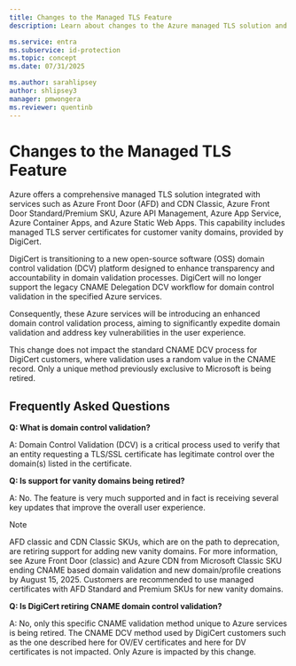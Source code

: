 ```yaml
---
title: Changes to the Managed TLS Feature
description: Learn about changes to the Azure managed TLS solution and domain control validation process.

ms.service: entra
ms.subservice: id-protection
ms.topic: concept
ms.date: 07/31/2025

ms.author: sarahlipsey
author: shlipsey3
manager: pmwongera
ms.reviewer: quentinb
---
```


# Changes to the Managed TLS Feature

Azure offers a comprehensive managed TLS solution integrated with services such as Azure Front Door (AFD) and CDN Classic, Azure Front Door Standard/Premium SKU, Azure API Management, Azure App Service, Azure Container Apps, and Azure Static Web Apps. This capability includes managed TLS server certificates for customer vanity domains, provided by DigiCert.

DigiCert is transitioning to a new open-source software (OSS) domain control validation (DCV) platform designed to enhance transparency and accountability in domain validation processes. DigiCert will no longer support the legacy CNAME Delegation DCV workflow for domain control validation in the specified Azure services.

Consequently, these Azure services will be introducing an enhanced domain control validation process, aiming to significantly expedite domain validation and address key vulnerabilities in the user experience.

This change does not impact the standard CNAME DCV process for DigiCert customers, where validation uses a random value in the CNAME record. Only a unique method previously exclusive to Microsoft is being retired.

## Frequently Asked Questions

**Q: What is domain control validation?**

A: Domain Control Validation (DCV) is a critical process used to verify that an entity requesting a TLS/SSL certificate has legitimate control over the domain(s) listed in the certificate.

**Q: Is support for vanity domains being retired?**

A: No. The feature is very much supported and in fact is receiving several key updates that improve the overall user experience.

> [!NOTE]
> AFD classic and CDN Classic SKUs, which are on the path to deprecation, are retiring support for adding new vanity domains. For more information, see Azure Front Door (classic) and Azure CDN from Microsoft Classic SKU ending CNAME based domain validation and new domain/profile creations by August 15, 2025. Customers are recommended to use managed certificates with AFD Standard and Premium SKUs for new vanity domains.

**Q: Is DigiCert retiring CNAME domain control validation?**

A: No, only this specific CNAME validation method unique to Azure services is being retired. The CNAME DCV method used by DigiCert customers such as the one described here for OV/EV certificates and here for DV certificates is not impacted. Only Azure is impacted by this change.


